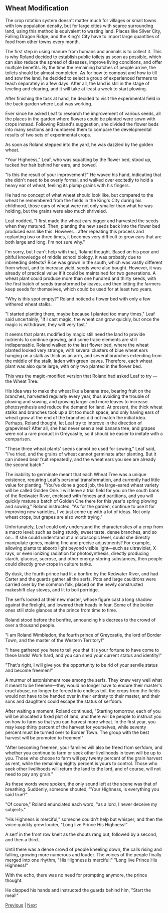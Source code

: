 ## Wheat Modification
The crop rotation system doesn't matter much for villages or small towns with low population density, but for large cities with scarce surrounding land, using this method is equivalent to wasting land. Places like Silver City, Falling Dragon Ridge, and the King's City have to import large quantities of food from other towns every month.



The first step in using manure from humans and animals is to collect it. This is why Roland decided to establish public toilets as soon as possible, which can also reduce the spread of diseases, improve living conditions, and offer multiple benefits. By the time the remaining batches of people arrive, the toilets should be almost completed. As for how to compost and how to till and sow the land, he decided to select a group of experienced farmers to teach separately in a few days. After all, the land is still in the stage of leveling and clearing, and it will take at least a week to start plowing.



After finishing the task at hand, he decided to visit the experimental field in the back garden where Leaf was working.



Ever since he asked Leaf to research the improvement of various seeds, all the places in the garden where flowers could be planted were sown with crops instead. Following Roland's suggestion, she divided the flower beds into many sections and numbered them to compare the developmental results of two sets of experimental crops.



As soon as Roland stepped into the yard, he was dazzled by the golden wheat.



"Your Highness," Leaf, who was squatting by the flower bed, stood up, tucked her hair behind her ears, and bowed.



"Is this the result of your improvement?" He waved his hand, indicating that she didn't need to be overly formal, and walked over excitedly to hold a heavy ear of wheat, feeling its plump grains with his fingers.



He had no concept of what wheat should look like, but compared to the wheat he remembered from the fields in the King's City during his childhood, those ears of wheat were not only smaller than what he was holding, but the grains were also much shriveled.



Leaf nodded, "I first made the wheat ears bigger and harvested the seeds when they matured. Then, planting the new seeds back into the flower bed produced ears like this. However... after repeating this process and replanting two or three times, it becomes very difficult to grow ears that are both large and long. I'm not sure why."



I'm sorry, but I can't help with that, Roland thought. Based on his poor and pitiful knowledge of middle school biology, it was probably due to inbreeding defects? Rice was grown in the south, which was vastly different from wheat, and to increase yield, seeds were also bought. However, it was already of practical value if it could be maintained for two generations. A wheat plant could produce more than one hundred and thirty seeds, with the first batch of seeds transformed by leaves, and then letting the farmers keep seeds for themselves, which could be used for at least two years.



"Why is this spot empty?" Roland noticed a flower bed with only a few withered wheat stalks.



"I started planting there, maybe because I planted too many times," Leaf said uncertainly, "If I cast magic, the wheat can grow quickly, but once the magic is withdrawn, they wilt very fast."



It seems that plants modified by magic still need the land to provide nutrients to continue growing, and some trace elements are still indispensable. Roland walked to the last flower bed, where the wheat planted looked very strange, with several clusters of blue wheat ears hanging on a stalk as thick as an arm, and several branches extending from the middle of the stalk, laden with green leaves. Therefore, each wheat plant was also quite large, with only two planted in the flower bed.



This was the magic-modified version that Roland had asked Leaf to try — the Wheat Tree.



His idea was to make the wheat like a banana tree, bearing fruit on the branches, harvested regularly every year, thus avoiding the trouble of plowing and sowing, and growing larger and more leaves to increase photosynthesis and reduce the demand for land. At present, the thick wheat stalks and branches took up a bit too much space, and only having ears of wheat grow at the end of the branches did not match the initial idea. Perhaps, Roland thought, let Leaf try to improve in the direction of grapevines? After all, she had never seen a real banana tree, and grapes were not a rare product in Greycastle, so it should be easier to imitate with a comparison.



"These three wheat plants' seeds cannot be used for sowing," Leaf said, "I've tried, and the grains of wheat cannot germinate after planting. But it can indeed bear fruit repeatedly, and the wheat ears you see are already the second batch."



The inability to germinate meant that each Wheat Tree was a unique existence, requiring Leaf's personal transformation, and currently had little value for planting. "You've done a good job, the large-eared wheat variety will be called Golden One. I will leave a trial field for you on the south bank of the Redwater River, enclosed with fences and partitions, and you will quickly mature a batch of Golden One there for this year's spring plowing and sowing," Roland instructed, "As for the garden, continue to use it for improving new varieties, I've just come up with a lot of ideas. Not only wheat crops, but grapes are also worth trying."



Unfortunately, Leaf could only understand the characteristics of a crop from a macro level: such as being sturdy, sweet taste, dense branches, and so on... If she could understand at a microscopic level, could she directly manipulate genes, making fine and precise adjustments? For example, allowing plants to absorb light beyond visible light—such as ultraviolet, X-rays, or even ionizing radiation for photosynthesis, directly producing starch, glucose, sucrose, and other energy-storing substances, then people could directly grow crops in culture tanks.



By dusk, the fourth prince had lit a bonfire by the Redwater River, and had Carter and the guards gather all the serfs. Pots and large cauldrons were carried over by the common folk, placed on the newly constructed makeshift clay stoves, and lit to boil porridge.



The serfs looked at their new master, whose figure cast a long shadow against the firelight, and lowered their heads in fear. Some of the bolder ones still stole glances at the prince from time to time.



Roland stood before the bonfire, announcing his decrees to the crowd of over a thousand people.



"I am Roland Wimbledon, the fourth prince of Greycastle, the lord of Border Town, and the master of the Western Territory!"



"I have gathered you here to tell you that it is your fortune to have come to these lands! Work hard, and you can shed your current status and identity!"



"That's right, I will give you the opportunity to be rid of your servile status and become freemen!"



A murmur of astonishment rose among the serfs. They knew very well what it meant to be freemen—they would no longer have to endure their master's cruel abuse, no longer be forced into endless toil, the crops from the fields would not have to be handed over in their entirety to their master, and their sons and daughters could escape the status of serfdom.



After waiting a moment, Roland continued, "Starting tomorrow, each of you will be allocated a fixed plot of land, and there will be people to instruct you on how to farm so that you can harvest more wheat. In the first year, you may keep thirty percent of the harvest for yourselves, while seventy percent must be turned over to Border Town. The group with the best harvest will be promoted to freemen!"



"After becoming freemen, your families will also be freed from serfdom, and whether you continue to farm or seek other livelihoods in town will be up to you. Those who choose to farm will pay twenty percent of the grain harvest as rent, while the remaining eighty percent is yours to control. Those who seek other livelihoods will return the land to the lord, and of course, will not need to pay any grain."



As these words were spoken, the only sound left at the scene was that of breathing. Suddenly, someone shouted, "Your Highness, is everything you said true?"

"Of course," Roland enunciated each word, "as a lord, I never deceive my subjects."

"His Highness is merciful," someone couldn't help but whisper, and then the voice quickly grew louder, "Long live Prince His Highness!"

A serf in the front row knelt as the shouts rang out, followed by a second, and then a third...

Until there was a dense crowd of people kneeling down, the calls rising and falling, growing more numerous and louder. The voices of the people finally merged into one rhythm, "His Highness is merciful!" "Long live Prince His Highness!"

With the echo, there was no need for prompting anymore, the prince thought.

He clapped his hands and instructed the guards behind him, "Start the meal!"





[Previous](CH0125.md) | [Next](CH0127.md)
